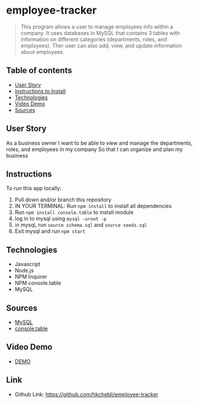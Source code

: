 # employee-tracker
> This program allows a user to manage employees info within a company. It uses databases in MySQL that contains 3 tables with information on different categories (departments, roles, and employees). Ther user can also add, view, and update information about employees.
 
## Table of contents
* [User Story](#user-story)
* [Instructions to Install](#instructions)
* [Technologies](#technologies)
* [Video Demo](#video-demo)
* [Sources](#sources)


## User Story
As a business owner
I want to be able to view and manage the departments, roles, and employees in my company
So that I can organize and plan my business

## Instructions
To run this app locally:

1. Pull down and/or branch this repository
2. IN YOUR TERMINAL: Run ```npm install``` to install all dependencies
3. Run ```npm install console.table``` to install module
4. log in to mysql using ```mysql -uroot -p```
5. in mysql, run ```source schema.sql``` and ```source seeds.sql```
6. Exit mysql and run ```npm start```

## Technologies
* Javascript
* Node.js
* NPM Inquirer
* NPM console.table
* MySQL

## Sources

* [MySQL](https://www.npmjs.com/package/mysql)
* [console.table](https://www.npmjs.com/package/console.table)

## Video Demo
* [DEMO]()

## Link
* Github Link: https://github.com/hkchebli/employee-tracker